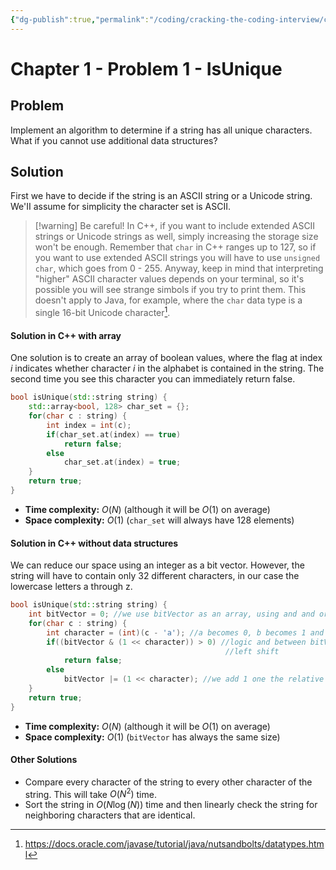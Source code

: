 ```yaml
---
{"dg-publish":true,"permalink":"/coding/cracking-the-coding-interview/chapter-1/problem-1-is-unique/","created":"2022-08-04T12:30:56.355+02:00","updated":"2023-01-24T11:50:45.382+01:00"}
---
```


# Chapter 1 - Problem 1 - IsUnique
## Problem
Implement an algorithm to determine if a string has all unique characters. What if you cannot use additional data structures?

## Solution
First we have to decide if the string is an ASCII string or a Unicode string. We'II assume for simplicity the character set is ASCII.
>[!warning] Be careful!
> In C++, if you want to include extended ASCII strings or Unicode strings as well, simply increasing the storage size won't be enough. Remember that `char` in C++ ranges up to 127, so if you want to use extended ASCII strings you will have to use `unsigned char`, which goes from 0 - 255. Anyway, keep in mind that interpreting "higher" ASCII character values depends on your terminal, so it's possible you will see strange simbols if you try to print them. 
> This doesn't apply to Java, for example, where the `char` data type is a single 16-bit Unicode character[^1].

#### Solution in C++ with array
One solution is to create an array of boolean values, where the flag at index $i$ indicates whether character $i$ in the alphabet is contained in the string. The second time you see this character you can immediately return false.
```cpp
bool isUnique(std::string string) {  
    std::array<bool, 128> char_set = {};  
    for(char c : string) {  
        int index = int(c);  
        if(char_set.at(index) == true)  
            return false;  
        else  
            char_set.at(index) = true;  
    }  
    return true;  
}
```
- **Time complexity:** $O(N)$ (although it will be $O(1)$ on average)
- **Space complexity:** $O(1)$ (`char_set` will always have 128 elements)

#### Solution in C++ without data structures
We can reduce our space using an integer as a bit vector. However, the string will have to contain only 32 different characters, in our case the lowercase letters a through z.

```cpp
bool isUnique(std::string string) {  
    int bitVector = 0; //we use bitVector as an array, using and and or operators  
    for(char c : string) {  
        int character = (int)(c - 'a'); //a becomes 0, b becomes 1 and so on  
        if((bitVector & (1 << character)) > 0) //logic and between bitVector and
										        //left shift   
            return false;  
        else  
            bitVector |= (1 << character); //we add 1 one the relative position  
    }  
    return true;  
}
```
- **Time complexity:** $O(N)$ (although it will be $O(1)$ on average)
- **Space complexity:** $O(1)$ (`bitVector` has always the same size)

#### Other Solutions 
- Compare every character of the string to every other character of the string. This will take $O (N^2)$ time.
- Sort the string in $O(N \log(N))$ time and then linearly check the string for neighboring characters that are identical.


[^1]: https://docs.oracle.com/javase/tutorial/java/nutsandbolts/datatypes.html